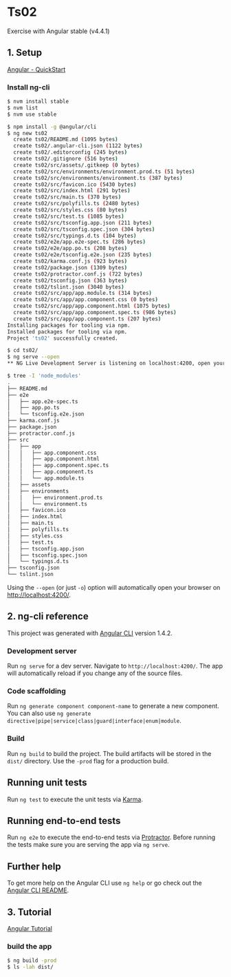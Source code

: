 # Ts02
Exercise with Angular stable (v4.4.1)

## 1. Setup
[Angular - QuickStart](https://angular.io/guide/quickstart)

### Install ng-cli
```bash
$ nvm install stable
$ nvm list
$ nvm use stable

$ npm install -g @angular/cli
$ ng new ts02
  create ts02/README.md (1095 bytes)
  create ts02/.angular-cli.json (1122 bytes)
  create ts02/.editorconfig (245 bytes)
  create ts02/.gitignore (516 bytes)
  create ts02/src/assets/.gitkeep (0 bytes)
  create ts02/src/environments/environment.prod.ts (51 bytes)
  create ts02/src/environments/environment.ts (387 bytes)
  create ts02/src/favicon.ico (5430 bytes)
  create ts02/src/index.html (291 bytes)
  create ts02/src/main.ts (370 bytes)
  create ts02/src/polyfills.ts (2480 bytes)
  create ts02/src/styles.css (80 bytes)
  create ts02/src/test.ts (1085 bytes)
  create ts02/src/tsconfig.app.json (211 bytes)
  create ts02/src/tsconfig.spec.json (304 bytes)
  create ts02/src/typings.d.ts (104 bytes)
  create ts02/e2e/app.e2e-spec.ts (286 bytes)
  create ts02/e2e/app.po.ts (208 bytes)
  create ts02/e2e/tsconfig.e2e.json (235 bytes)
  create ts02/karma.conf.js (923 bytes)
  create ts02/package.json (1309 bytes)
  create ts02/protractor.conf.js (722 bytes)
  create ts02/tsconfig.json (363 bytes)
  create ts02/tslint.json (3040 bytes)
  create ts02/src/app/app.module.ts (314 bytes)
  create ts02/src/app/app.component.css (0 bytes)
  create ts02/src/app/app.component.html (1075 bytes)
  create ts02/src/app/app.component.spec.ts (986 bytes)
  create ts02/src/app/app.component.ts (207 bytes)
Installing packages for tooling via npm.
Installed packages for tooling via npm.
Project 'ts02' successfully created.

$ cd ts02/
$ ng serve --open
** NG Live Development Server is listening on localhost:4200, open your browser on http://localhost:4200/ **

$ tree -I 'node_modules'
.
├── README.md
├── e2e
│   ├── app.e2e-spec.ts
│   ├── app.po.ts
│   └── tsconfig.e2e.json
├── karma.conf.js
├── package.json
├── protractor.conf.js
├── src
│   ├── app
│   │   ├── app.component.css
│   │   ├── app.component.html
│   │   ├── app.component.spec.ts
│   │   ├── app.component.ts
│   │   └── app.module.ts
│   ├── assets
│   ├── environments
│   │   ├── environment.prod.ts
│   │   └── environment.ts
│   ├── favicon.ico
│   ├── index.html
│   ├── main.ts
│   ├── polyfills.ts
│   ├── styles.css
│   ├── test.ts
│   ├── tsconfig.app.json
│   ├── tsconfig.spec.json
│   └── typings.d.ts
├── tsconfig.json
└── tslint.json
```
Using the `--open` (or just `-o`) option will automatically open your browser on [http://localhost:4200/](http://localhost:4200/).

## 2. ng-cli reference
This project was generated with [Angular CLI](https://github.com/angular/angular-cli) version 1.4.2.

### Development server

Run `ng serve` for a dev server. Navigate to `http://localhost:4200/`. The app will automatically reload if you change any of the source files.

### Code scaffolding

Run `ng generate component component-name` to generate a new component. You can also use `ng generate directive|pipe|service|class|guard|interface|enum|module`.

### Build

Run `ng build` to build the project. The build artifacts will be stored in the `dist/` directory. Use the `-prod` flag for a production build.

## Running unit tests

Run `ng test` to execute the unit tests via [Karma](https://karma-runner.github.io).

## Running end-to-end tests

Run `ng e2e` to execute the end-to-end tests via [Protractor](http://www.protractortest.org/).
Before running the tests make sure you are serving the app via `ng serve`.

## Further help

To get more help on the Angular CLI use `ng help` or go check out the [Angular CLI README](https://github.com/angular/angular-cli/blob/master/README.md).

## 3. Tutorial
[Angular Tutorial](https://angular.io/tutorial)

### build the app
```bash
$ ng build -prod
$ ls -lah dist/
```